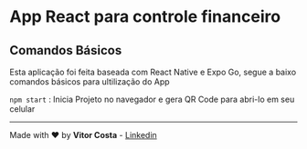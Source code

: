 # App React para controle financeiro

## Comandos Básicos

Esta aplicação foi feita baseada com React Native e Expo Go, segue a baixo comandos básicos para ultilização do App

`npm start` : Inicia Projeto no navegador e gera QR Code para abri-lo em seu celular

---

Made with :heart: by **Vitor Costa** - [Linkedin](https://www.linkedin.com/in/vitor-costa-10566b22a/)